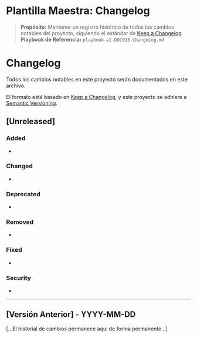 # Plantilla Maestra: Changelog

> **Propósito:** Mantener un registro histórico de todos los cambios notables del proyecto, siguiendo el estándar de [Keep a Changelog](https://keepachangelog.com/en/1.0.0/).
> **Playbook de Referencia:** `playbook-v2-DOC013-ChangeLog.md`

<!-- 
  INSTRUCCIONES CRÍTICAS PARA LA IA (Release Manager Agent):
  - TU MISIÓN ES ACTUALIZAR ESTE ARCHIVO, NO REGENERARLO.
  - 1. Lee el contenido existente de este archivo.
  - 2. Extrae las nuevas entradas de cambios del `master_blueprint.json`.
  - 3. Inserta las nuevas entradas bajo la categoría apropiada en la sección `[Unreleased]`.
  - 4. NUNCA BORRES O SOBRESCRIBAS EL HISTORIAL DE VERSIONES YA PUBLICADAS.
-->

# Changelog

Todos los cambios notables en este proyecto serán documentados en este archivo.

El formato está basado en [Keep a Changelog](https://keepachangelog.com/en/1.0.0/), y este proyecto se adhiere a [Semantic Versioning](https://semver.org/spec/v2.0.0.html).

## [Unreleased]

### Added
- 

### Changed
- 

### Deprecated
- 

### Removed
- 

### Fixed
- 

### Security
- 

---

## [Versión Anterior] - YYYY-MM-DD

[...El historial de cambios permanece aquí de forma permanente...]